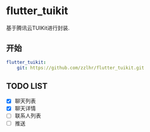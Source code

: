# flutter_tuikit

基于腾讯云TUIKit进行封装.


## 开始

```yaml
flutter_tuikit:
	git: https://github.com/zzlhr/flutter_tuikit.git
```



## TODO LIST

- [x] 聊天列表
- [x] 聊天详情
- [ ] 联系人列表
- [ ] 推送